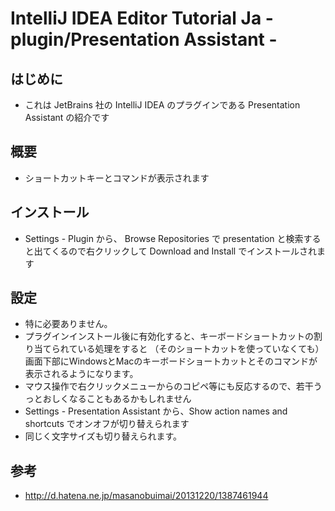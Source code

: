 # IntelliJ IDEA Editor Tutorial Ja - plugin/Presentation Assistant -

## はじめに

* これは JetBrains 社の IntelliJ IDEA のプラグインである Presentation Assistant の紹介です

## 概要

* ショートカットキーとコマンドが表示されます

## インストール

* Settings - Plugin から、 Browse Repositories で presentation と検索すると出てくるので右クリックして Download and Install でインストールされます

## 設定

* 特に必要ありません。
* プラグインインストール後に有効化すると、キーボードショートカットの割り当てられている処理をすると
（そのショートカットを使っていなくても）画面下部にWindowsとMacのキーボードショートカットとそのコマンドが
表示されるようになります。
* マウス操作で右クリックメニューからのコピペ等にも反応するので、若干うっとおしくなることもあるかもしれません
* Settings - Presentation Assistant から、Show action names and shortcuts でオンオフが切り替えられます
* 同じく文字サイズも切り替えられます。

## 参考

* http://d.hatena.ne.jp/masanobuimai/20131220/1387461944
